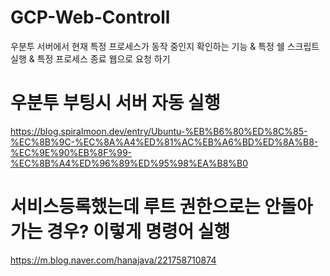 # GCP-Web-Controll

우분투 서버에서
현재 특정 프로세스가 동작 중인지 확인하는 기능 & 특정 쉘 스크립트 실행 & 특정 프로세스 종료
웹으로 요청 하기

# 우분투 부팅시 서버 자동 실행
https://blog.spiralmoon.dev/entry/Ubuntu-%EB%B6%80%ED%8C%85-%EC%8B%9C-%EC%8A%A4%ED%81%AC%EB%A6%BD%ED%8A%B8-%EC%9E%90%EB%8F%99-%EC%8B%A4%ED%96%89%ED%95%98%EA%B8%B0

# 서비스등록했는데 루트 권한으로는 안돌아가는 경우? 이렇게 명령어 실행
https://m.blog.naver.com/hanajava/221758710874 
